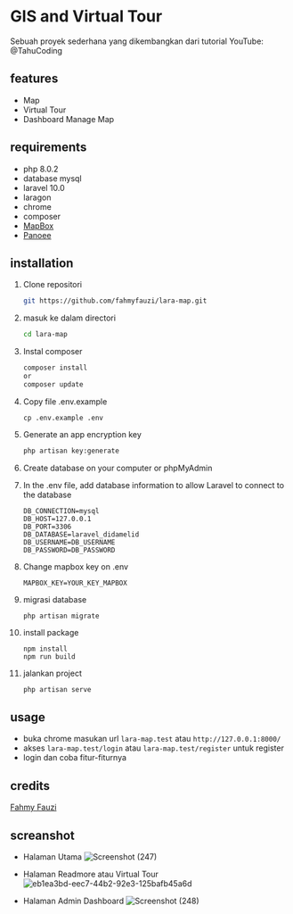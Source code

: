 # GIS and Virtual Tour
Sebuah proyek sederhana yang dikembangkan dari tutorial YouTube: @TahuCoding

## features
- Map
- Virtual Tour
- Dashboard Manage Map


## requirements
- php 8.0.2
- database mysql
- laravel 10.0
- laragon
- chrome
- composer
- [MapBox](mapbox.com)
- [Panoee](panoee.com)

## installation
1. Clone repositori
    ```sh
    git https://github.com/fahmyfauzi/lara-map.git
    ```
2. masuk ke dalam directori
    ```sh
    cd lara-map
    ```
3. Instal composer
    ```sh
    composer install
    or
    composer update
    ```
4. Copy file .env.example 
    ```
    cp .env.example .env
    ```
4. Generate an app encryption key

    ```sh
    php artisan key:generate
    ```
5. Create database on your computer or phpMyAdmin
6. In the .env file, add database information to allow Laravel to connect to the database
    ```
    DB_CONNECTION=mysql
    DB_HOST=127.0.0.1
    DB_PORT=3306
    DB_DATABASE=laravel_didamelid
    DB_USERNAME=DB_USERNAME
    DB_PASSWORD=DB_PASSWORD
    ```
    
6. Change mapbox key on .env
    ```
    MAPBOX_KEY=YOUR_KEY_MAPBOX
    ```

7. migrasi database
    ```
    php artisan migrate 
    ```
8. install package
    ```
    npm install
    npm run build
    ```
    
9. jalankan project
    ```sh
   php artisan serve
    ```


## usage
- buka chrome masukan url ```lara-map.test``` atau ``` http://127.0.0.1:8000/ ```
- akses ```lara-map.test/login``` atau ``` lara-map.test/register ``` untuk register
- login dan coba fitur-fiturnya

## credits

[Fahmy Fauzi ](https://github.com/fahmyfauzi)

## screanshot
- Halaman Utama
  ![Screenshot (247)](https://github.com/fahmyfauzi/lara-map/assets/58255031/38d8ecb4-c988-4d53-a1b3-c67ae96452c2)

- Halaman Readmore atau Virtual Tour
  ![eb1ea3bd-eec7-44b2-92e3-125bafb45a6d](https://github.com/fahmyfauzi/lara-map/assets/58255031/64849bdc-c8a6-4144-8737-21cdd100b124)

- Halaman Admin Dashboard
  ![Screenshot (248)](https://github.com/fahmyfauzi/lara-map/assets/58255031/323cf73d-43c3-40a0-a054-c3ec93fff894)
